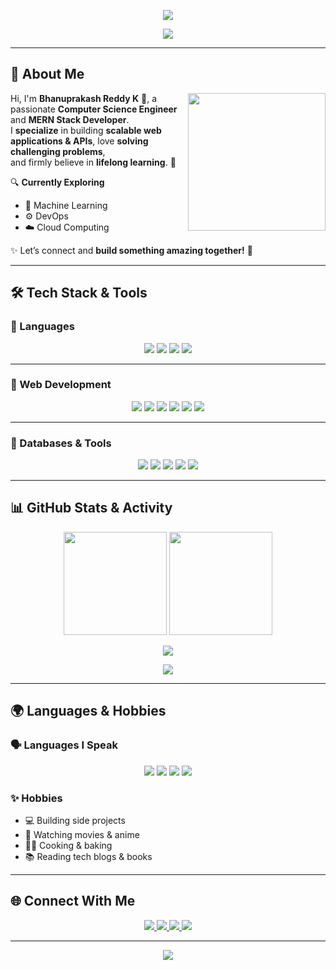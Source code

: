 <p align="center">
  <img src="https://capsule-render.vercel.app/api?type=waving&color=F77F00&height=200&section=header&text=Bhanuprakash%20Reddy%20K%20&fontSize=40&fontColor=ffffff&animation=fadeIn&fontAlignY=35"/>
</p>

<p align="center">
  <img src="https://readme-typing-svg.herokuapp.com?size=25&duration=4000&color=F77F00&center=true&vCenter=true&width=700&lines=Full+Stack+Developer+💻;MERN+Stack+Engineer+🚀;Open+Source+Contributor+🌍;Tech+Explorer+🔥" />
</p>

---

## 🚀 About Me  

<p align="center">
  <img src="https://media.giphy.com/media/WUlplcMpOCEmTGBtBW/giphy.gif" width="220px" align="right" />
</p>

Hi, I'm **Bhanuprakash Reddy K** 👋, a passionate **Computer Science Engineer** and **MERN Stack Developer**.  
I **specialize** in building **scalable web applications & APIs**, love **solving challenging problems**,  
and firmly believe in **lifelong learning**. 🌱  

🔍 **Currently Exploring**  
- 🤖 Machine Learning  
- ⚙️ DevOps  
- ☁️ Cloud Computing  

✨ Let’s connect and **build something amazing together!** 🚀  

---

## 🛠️ Tech Stack & Tools  

### 🔹 Languages  
<p align="center">
  <img src="https://img.shields.io/badge/C++-00599C?style=for-the-badge&logo=cplusplus&logoColor=white"/>
  <img src="https://img.shields.io/badge/Python-3776AB?style=for-the-badge&logo=python&logoColor=white"/>
  <img src="https://img.shields.io/badge/Kotlin-7F52FF?style=for-the-badge&logo=kotlin&logoColor=white"/>
  <img src="https://img.shields.io/badge/JavaScript-F7DF1E?style=for-the-badge&logo=javascript&logoColor=000"/>
</p>

---

### 🔹 Web Development  
<p align="center">
  <img src="https://img.shields.io/badge/HTML5-E34F26?style=for-the-badge&logo=html5&logoColor=white"/>
  <img src="https://img.shields.io/badge/CSS3-1572B6?style=for-the-badge&logo=css3&logoColor=white"/>
  <img src="https://img.shields.io/badge/SASS-CC6699?style=for-the-badge&logo=sass&logoColor=white"/>
  <img src="https://img.shields.io/badge/React-61DAFB?style=for-the-badge&logo=react&logoColor=000"/>
  <img src="https://img.shields.io/badge/Node.js-43853D?style=for-the-badge&logo=node.js&logoColor=white"/>
  <img src="https://img.shields.io/badge/Express.js-000000?style=for-the-badge&logo=express&logoColor=white"/>
</p>

---

### 🔹 Databases & Tools  
<p align="center">
  <img src="https://img.shields.io/badge/MongoDB-4EA94B?style=for-the-badge&logo=mongodb&logoColor=white"/>
  <img src="https://img.shields.io/badge/Git-F05032?style=for-the-badge&logo=git&logoColor=white"/>
  <img src="https://img.shields.io/badge/GitHub-181717?style=for-the-badge&logo=github&logoColor=white"/>
  <img src="https://img.shields.io/badge/VSCode-0078D4?style=for-the-badge&logo=visualstudiocode&logoColor=white"/>
  <img src="https://img.shields.io/badge/Bootstrap-563D7C?style=for-the-badge&logo=bootstrap&logoColor=white"/>
</p>

---

## 📊 GitHub Stats & Activity  

<p align="center">
  <img src="https://github-readme-stats.vercel.app/api?username=bhanreddy&show_icons=true&theme=tokyonight&hide_border=true" height="165"/>
  <img src="https://github-readme-streak-stats.herokuapp.com/?user=bhanreddy&theme=tokyonight&hide_border=true" height="165"/>
</p>

<p align="center">
  <img src="https://github-readme-stats.vercel.app/api/top-langs/?username=bhanreddy&layout=compact&theme=tokyonight&hide_border=true"/>
</p>

<p align="center">
  <img src="https://github.com/bhanreddy/bhanreddy/blob/output/github-contribution-grid-snake.svg"/>
</p>

---

## 🌍 Languages & Hobbies  

### 🗣️ Languages I Speak  
<p align="center">
  <img src="https://img.shields.io/badge/English-Fluent-blue?style=for-the-badge"/>
  <img src="https://img.shields.io/badge/Telugu-Native-green?style=for-the-badge"/>
  <img src="https://img.shields.io/badge/Kannada-Fluent-orange?style=for-the-badge"/>
  <img src="https://img.shields.io/badge/Hindi-Conversational-red?style=for-the-badge"/>
</p>

### ✨ Hobbies  
- 💻 Building side projects  
- 🍿 Watching movies & anime  
- 👨‍🍳 Cooking & baking  
- 📚 Reading tech blogs & books  

---

## 🌐 Connect With Me  

<p align="center">
  <a href="https://github.com/bhanreddy">
    <img src="https://img.shields.io/badge/GitHub-bhanreddy-181717?style=for-the-badge&logo=github"/>
  </a>
  <a href="https://www.linkedin.com/in/bhanuprakashreddygaru/">
    <img src="https://img.shields.io/badge/LinkedIn-Bhanuprakash%20Reddy-blue?style=for-the-badge&logo=linkedin"/>
  </a>
  <a href="mailto:reddybhanu283@gmail.com">
    <img src="https://img.shields.io/badge/Email-reddybhanu283%40gmail.com-red?style=for-the-badge&logo=gmail"/>
  </a>
  <a href="tel:+919347556547">
    <img src="https://img.shields.io/badge/Phone-9347556547-success?style=for-the-badge&logo=whatsapp"/>
  </a>
</p>

---

<p align="center">
  <img src="https://capsule-render.vercel.app/api?type=waving&color=F77F00&height=120&section=footer"/>
</p>
